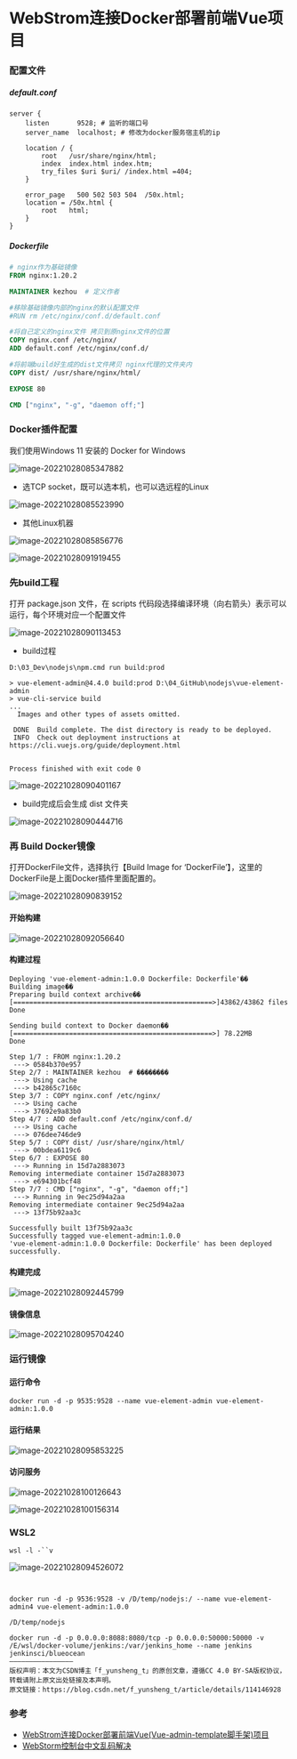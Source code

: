 # WebStrom连接Docker部署前端Vue项目



### 配置文件

##### default.conf

```nginx
server {
    listen       9528; # 监听的端口号
    server_name  localhost; # 修改为docker服务宿主机的ip

    location / {
        root   /usr/share/nginx/html;
        index  index.html index.htm;
        try_files $uri $uri/ /index.html =404;
    }

    error_page   500 502 503 504  /50x.html;
    location = /50x.html {
        root   html;
    }
}
```

##### Dockerfile

```dockerfile
# nginx作为基础镜像
FROM nginx:1.20.2

MAINTAINER kezhou  # 定义作者

#移除基础镜像内部的nginx的默认配置文件
#RUN rm /etc/nginx/conf.d/default.conf

#将自己定义的nginx文件 拷贝到原nginx文件的位置
COPY nginx.conf /etc/nginx/
ADD default.conf /etc/nginx/conf.d/

#将前端build好生成的dist文件拷贝 nginx代理的文件夹内
COPY dist/ /usr/share/nginx/html/

EXPOSE 80

CMD ["nginx", "-g", "daemon off;"]
```

### Docker插件配置

我们使用Windows 11 安装的 Docker for Windows

 ![image-20221028085347882](https://raw.githubusercontent.com/CoderDream/vue-element-admin/main/assets/image-20221028085316784.png)

* 选TCP socket，既可以选本机，也可以选远程的Linux

 ![image-20221028085523990](https://raw.githubusercontent.com/CoderDream/vue-element-admin/main/assets/image-20221028085523990.png)

* 其他Linux机器

 ![image-20221028085856776](https://raw.githubusercontent.com/CoderDream/vue-element-admin/main/assets/image-20221028085856776.png)



 ![image-20221028091919455](https://raw.githubusercontent.com/CoderDream/vue-element-admin/main/assets/image-20221028085235753.png)



### 先build工程

打开 package.json 文件，在 scripts 代码段选择编译环境（向右箭头）表示可以运行，每个环境对应一个配置文件

 ![image-20221028090113453](https://raw.githubusercontent.com/CoderDream/vue-element-admin/main/assets/image-20221028090113453.png)

* build过程

```
D:\03_Dev\nodejs\npm.cmd run build:prod

> vue-element-admin@4.4.0 build:prod D:\04_GitHub\nodejs\vue-element-admin
> vue-cli-service build
...
  Images and other types of assets omitted.

 DONE  Build complete. The dist directory is ready to be deployed.
 INFO  Check out deployment instructions at https://cli.vuejs.org/guide/deployment.html


Process finished with exit code 0
```

 ![image-20221028090401167](https://raw.githubusercontent.com/CoderDream/vue-element-admin/main/assets/image-20221028090401167.png)

* build完成后会生成 dist 文件夹

 ![image-20221028090444716](https://raw.githubusercontent.com/CoderDream/vue-element-admin/main/assets/image-20221028090444716.png)

### 再 Build Docker镜像

打开DockerFile文件，选择执行【Build Image for ‘DockerFile’】，这里的 DockerFile是上面Docker插件里面配置的。

 ![image-20221028090839152](https://raw.githubusercontent.com/CoderDream/vue-element-admin/main/assets/image-20221028090839152.png)

#### 开始构建

 ![image-20221028092056640](https://raw.githubusercontent.com/CoderDream/vue-element-admin/main/assets/image-20221028091314918.png)

#### 构建过程

```
Deploying 'vue-element-admin:1.0.0 Dockerfile: Dockerfile'��
Building image��
Preparing build context archive��
[==================================================>]43862/43862 files
Done

Sending build context to Docker daemon��
[==================================================>] 78.22MB
Done

Step 1/7 : FROM nginx:1.20.2
 ---> 0584b370e957
Step 2/7 : MAINTAINER kezhou  # ��������
 ---> Using cache
 ---> b42865c7160c
Step 3/7 : COPY nginx.conf /etc/nginx/
 ---> Using cache
 ---> 37692e9a83b0
Step 4/7 : ADD default.conf /etc/nginx/conf.d/
 ---> Using cache
 ---> 076dee746de9
Step 5/7 : COPY dist/ /usr/share/nginx/html/
 ---> 00bdea6119c6
Step 6/7 : EXPOSE 80
 ---> Running in 15d7a2883073
Removing intermediate container 15d7a2883073
 ---> e694301bcf48
Step 7/7 : CMD ["nginx", "-g", "daemon off;"]
 ---> Running in 9ec25d94a2aa
Removing intermediate container 9ec25d94a2aa
 ---> 13f75b92aa3c

Successfully built 13f75b92aa3c
Successfully tagged vue-element-admin:1.0.0
'vue-element-admin:1.0.0 Dockerfile: Dockerfile' has been deployed successfully.
```

#### 构建完成

 ![image-20221028092445799](https://raw.githubusercontent.com/CoderDream/vue-element-admin/main/assets/image-20221028092445799.png)

#### 镜像信息

 ![image-20221028095704240](https://raw.githubusercontent.com/CoderDream/vue-element-admin/main/assets/image-20221028095704240.png)

### 运行镜像

#### 运行命令

```
docker run -d -p 9535:9528 --name vue-element-admin vue-element-admin:1.0.0
```

#### 运行结果

 ![image-20221028095853225](https://raw.githubusercontent.com/CoderDream/vue-element-admin/main/assets/image-20221028095853225.png)

#### 访问服务

 ![image-20221028100126643](https://raw.githubusercontent.com/CoderDream/vue-element-admin/main/assets/image-20221028100126643.png)



 ![image-20221028100156314](https://raw.githubusercontent.com/CoderDream/vue-element-admin/main/assets/image-20221028100156314.png)











### WSL2

```
wsl -l -``v
```



 ![image-20221028094526072](https://raw.githubusercontent.com/CoderDream/vue-element-admin/main/assets/image-20221028094526072.png)



```


docker run -d -p 9536:9528 -v /D/temp/nodejs:/ --name vue-element-admin4 vue-element-admin:1.0.0

/D/temp/nodejs

docker run -d -p 0.0.0.0:8088:8080/tcp -p 0.0.0.0:50000:50000 -v /E/wsl/docker-volume/jenkins:/var/jenkins_home --name jenkins jenkinsci/blueocean
————————————————
版权声明：本文为CSDN博主「f_yunsheng_t」的原创文章，遵循CC 4.0 BY-SA版权协议，转载请附上原文出处链接及本声明。
原文链接：https://blog.csdn.net/f_yunsheng_t/article/details/114146928
```



### 参考

* [WebStrom连接Docker部署前端Vue(Vue-admin-template脚手架)项目](https://blog.csdn.net/weixin_43562415/article/details/120128792)
* [WebStorm控制台中文乱码解决](https://blog.csdn.net/qq_47452289/article/details/118676221)

